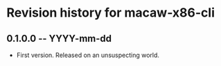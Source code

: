 # Revision history for macaw-x86-cli

## 0.1.0.0 -- YYYY-mm-dd

* First version. Released on an unsuspecting world.
